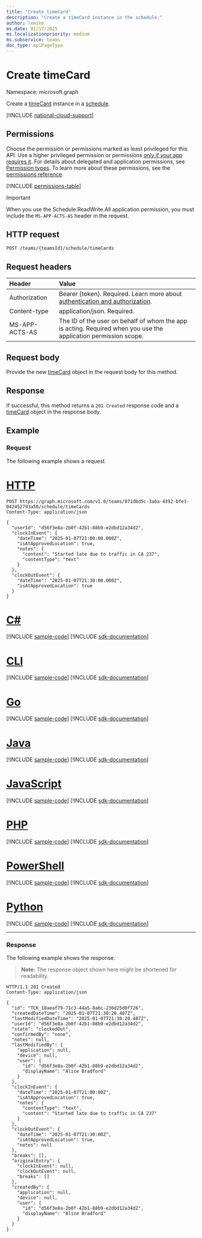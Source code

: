 ```yaml
---
title: "Create timeCard"
description: "Create a timeCard instance in the schedule."
author: lemike
ms.date: 01/17/2025
ms.localizationpriority: medium
ms.subservice: teams
doc_type: apiPageType
---
```


# Create timeCard

Namespace: microsoft.graph

Create a [timeCard](../resources/timecard.md) instance in a [schedule](../resources/schedule.md).

[!INCLUDE [national-cloud-support](../../includes/global-only.md)]

## Permissions

Choose the permission or permissions marked as least privileged for this API. Use a higher privileged permission or permissions [only if your app requires it](/graph/permissions-overview#best-practices-for-using-microsoft-graph-permissions). For details about delegated and application permissions, see [Permission types](/graph/permissions-overview#permission-types). To learn more about these permissions, see the [permissions reference](/graph/permissions-reference).

<!-- { "blockType": "permissions", "name": "schedule_post_timecards" } -->
[!INCLUDE [permissions-table](../includes/permissions/schedule-post-timecards-permissions.md)]

> [!IMPORTANT]
> When you use the Schedule.ReadWrite.All application permission, you must include the `MS-APP-ACTS-AS` header in the request.

## HTTP request

<!-- {
  "blockType": "ignored"
}
-->
``` http
POST /teams/{teamsId}/schedule/timeCards
```

## Request headers

| Header       | Value |
|:---------------|:--------|
|Authorization|Bearer {token}. Required. Learn more about [authentication and authorization](/graph/auth/auth-concepts).|
| Content-type | application/json. Required.|
| MS-APP-ACTS-AS | The ID of the user on behalf of whom the app is acting. Required when you use the application permission scope. |

## Request body

Provide the new [timeCard](../resources/timecard.md) object in the request body for this method.

## Response

If successful, this method returns a `201 Created` response code and a [timeCard](../resources/timecard.md) object in the response body.

## Example

### Request

The following example shows a request.
# [HTTP](#tab/http)
<!-- {
  "blockType": "request",
  "name": "create_timecard_from_"
}
-->
``` http
POST https://graph.microsoft.com/v1.0/teams/871dbd5c-3a6a-4392-bfe1-042452793a50/schedule/timeCards
Content-Type: application/json

{
  "userId": "d56f3e8a-2b0f-42b1-88b9-e2dbd12a34d2",
  "clockInEvent": {
    "dateTime": "2025-01-07T21:00:00.000Z",
    "isAtApprovedLocation": true,
    "notes": {
      "content": "Started late due to traffic in CA 237",
      "contentType": "text"
    }
  },
  "clockOutEvent": {
    "dateTime": "2025-01-07T21:30:00.000Z",
    "isAtApprovedLocation": true
  }
}
```

# [C#](#tab/csharp)
[!INCLUDE [sample-code](../includes/snippets/csharp/create-timecard-from--csharp-snippets.md)]
[!INCLUDE [sdk-documentation](../includes/snippets/snippets-sdk-documentation-link.md)]

# [CLI](#tab/cli)
[!INCLUDE [sample-code](../includes/snippets/cli/create-timecard-from--cli-snippets.md)]
[!INCLUDE [sdk-documentation](../includes/snippets/snippets-sdk-documentation-link.md)]

# [Go](#tab/go)
[!INCLUDE [sample-code](../includes/snippets/go/create-timecard-from--go-snippets.md)]
[!INCLUDE [sdk-documentation](../includes/snippets/snippets-sdk-documentation-link.md)]

# [Java](#tab/java)
[!INCLUDE [sample-code](../includes/snippets/java/create-timecard-from--java-snippets.md)]
[!INCLUDE [sdk-documentation](../includes/snippets/snippets-sdk-documentation-link.md)]

# [JavaScript](#tab/javascript)
[!INCLUDE [sample-code](../includes/snippets/javascript/create-timecard-from--javascript-snippets.md)]
[!INCLUDE [sdk-documentation](../includes/snippets/snippets-sdk-documentation-link.md)]

# [PHP](#tab/php)
[!INCLUDE [sample-code](../includes/snippets/php/create-timecard-from--php-snippets.md)]
[!INCLUDE [sdk-documentation](../includes/snippets/snippets-sdk-documentation-link.md)]

# [PowerShell](#tab/powershell)
[!INCLUDE [sample-code](../includes/snippets/powershell/create-timecard-from--powershell-snippets.md)]
[!INCLUDE [sdk-documentation](../includes/snippets/snippets-sdk-documentation-link.md)]

# [Python](#tab/python)
[!INCLUDE [sample-code](../includes/snippets/python/create-timecard-from--python-snippets.md)]
[!INCLUDE [sdk-documentation](../includes/snippets/snippets-sdk-documentation-link.md)]

---

### Response

The following example shows the response.
>**Note:** The response object shown here might be shortened for readability.
<!-- {
  "blockType": "response",
  "truncated": true,
  "@odata.type": "microsoft.graph.timeCard"
}
-->
``` http
HTTP/1.1 201 Created
Content-Type: application/json

{
  "id": "TCK_18aeaf79-71c3-44a5-8a6c-236d25d0f726",
  "createdDateTime": "2025-01-07T21:30:20.487Z",
  "lastModifiedDateTime": "2025-01-07T21:30:20.487Z",
  "userId": "d56f3e8a-2b0f-42b1-88b9-e2dbd12a34d2",
  "state": "clockedOut",
  "confirmedBy": "none",
  "notes": null,
  "lastModifiedBy": {
    "application": null,
    "device": null,
    "user": {
      "id": "d56f3e8a-2b0f-42b1-88b9-e2dbd12a34d2",
      "displayName": "Alice Bradford"
    }
  },
  "clockInEvent": {
    "dateTime": "2025-01-07T21:00:00Z",
    "isAtApprovedLocation": true,
    "notes": {
      "contentType": "text",
      "content": "Started late due to traffic in CA 237"
    }
  },
  "clockOutEvent": {
    "dateTime": "2025-01-07T21:30:00Z",
    "isAtApprovedLocation": true,
    "notes": null
  },
  "breaks": [],
  "originalEntry": {
    "clockInEvent": null,
    "clockOutEvent": null,
    "breaks": []
  },
  "createdBy": {
    "application": null,
    "device": null,
    "user": {
      "id": "d56f3e8a-2b0f-42b1-88b9-e2dbd12a34d2",
      "displayName": "Alice Bradford"
    }
  }
}
```


